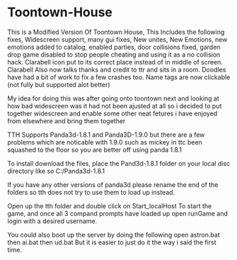 # Toontown-House 
This is a Modified Version Of Toontown House, This Includes the following fixes, Widescreen support, many gui fixes, New unites, New Emotions, new emotions added to catalog, enabled parties, door collisions fixed, garden drop game disabled to stop people cheating and using it as a no collision hack. Clarabell icon put to its correct place instead of in middle of screen. Clarabell Also now talks thanks and credit to ttr and sits in a room. Doodles have had a bit of work to fix a few crashes too. Name tags are now clickable (not fully but supported alot better)


My idea for doing this was after going onto toontown next and looking at how bad widescreen was it had not been ajusted at all so i decided to put together widescreen and enable some other neat fetures i have enjoyed from elsewhere and bring them together 


TTH Supports Panda3d-1.8.1 and Panda3D-1.9.0 but there are a few problems which are noticable with 1.9.0 such as mickey in ttc been squashed to the floor so you are better off using panda 1.8.1


To install download the files, place the Pand3d-1.8.1 folder on your local disc directory like so C:/Panda3d-1.8.1


If you have any other versions of panda3d please rename the end of the folders so tth does not try to use them to load up instead.


Open up the tth folder and double click on Start_localHost To start the game, 
and once all 3 compand prompts have loaded up open 
runGame and login with a desired username.



You could also boot up the server by doing the following
open astron.bat
then ai.bat
then ud.bat 
But it is easier to just do it the way i said the first time.

